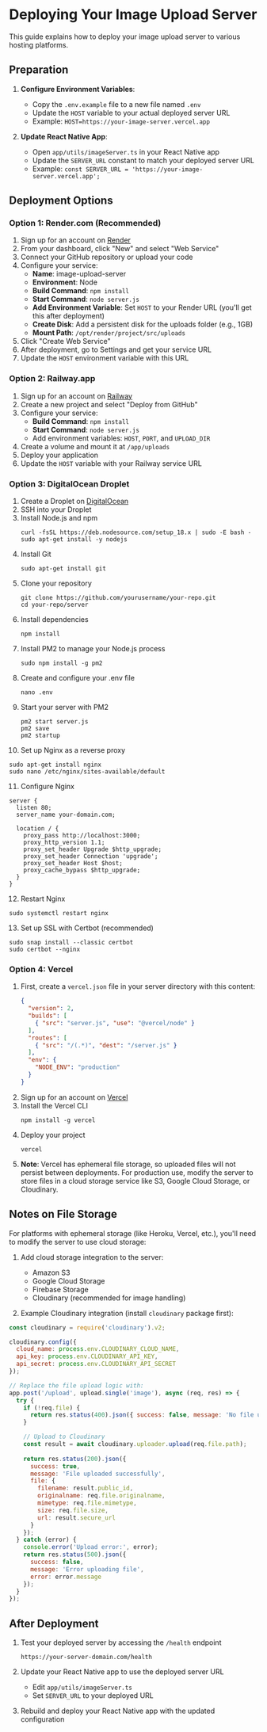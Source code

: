 # Deploying Your Image Upload Server

This guide explains how to deploy your image upload server to various hosting platforms.

## Preparation

1. **Configure Environment Variables**:
   - Copy the `.env.example` file to a new file named `.env`
   - Update the `HOST` variable to your actual deployed server URL
   - Example: `HOST=https://your-image-server.vercel.app`

2. **Update React Native App**:
   - Open `app/utils/imageServer.ts` in your React Native app
   - Update the `SERVER_URL` constant to match your deployed server URL
   - Example: `const SERVER_URL = 'https://your-image-server.vercel.app';`

## Deployment Options

### Option 1: Render.com (Recommended)

1. Sign up for an account on [Render](https://render.com)
2. From your dashboard, click "New" and select "Web Service"
3. Connect your GitHub repository or upload your code
4. Configure your service:
   - **Name**: image-upload-server
   - **Environment**: Node
   - **Build Command**: `npm install`
   - **Start Command**: `node server.js`
   - **Add Environment Variable**: Set `HOST` to your Render URL (you'll get this after deployment)
   - **Create Disk**: Add a persistent disk for the uploads folder (e.g., 1GB)
   - **Mount Path**: `/opt/render/project/src/uploads`
5. Click "Create Web Service"
6. After deployment, go to Settings and get your service URL
7. Update the `HOST` environment variable with this URL

### Option 2: Railway.app

1. Sign up for an account on [Railway](https://railway.app)
2. Create a new project and select "Deploy from GitHub"
3. Configure your service:
   - **Build Command**: `npm install`
   - **Start Command**: `node server.js`
   - Add environment variables: `HOST`, `PORT`, and `UPLOAD_DIR`
4. Create a volume and mount it at `/app/uploads`
5. Deploy your application
6. Update the `HOST` variable with your Railway service URL

### Option 3: DigitalOcean Droplet

1. Create a Droplet on [DigitalOcean](https://digitalocean.com)
2. SSH into your Droplet
3. Install Node.js and npm
   ```
   curl -fsSL https://deb.nodesource.com/setup_18.x | sudo -E bash -
   sudo apt-get install -y nodejs
   ```
4. Install Git
   ```
   sudo apt-get install git
   ```
5. Clone your repository
   ```
   git clone https://github.com/yourusername/your-repo.git
   cd your-repo/server
   ```
6. Install dependencies
   ```
   npm install
   ```
7. Install PM2 to manage your Node.js process
   ```
   sudo npm install -g pm2
   ```
8. Create and configure your .env file
   ```
   nano .env
   ```
9. Start your server with PM2
   ```
   pm2 start server.js
   pm2 save
   pm2 startup
   ```
10. Set up Nginx as a reverse proxy
   ```
   sudo apt-get install nginx
   sudo nano /etc/nginx/sites-available/default
   ```
11. Configure Nginx
   ```
   server {
     listen 80;
     server_name your-domain.com;
     
     location / {
       proxy_pass http://localhost:3000;
       proxy_http_version 1.1;
       proxy_set_header Upgrade $http_upgrade;
       proxy_set_header Connection 'upgrade';
       proxy_set_header Host $host;
       proxy_cache_bypass $http_upgrade;
     }
   }
   ```
12. Restart Nginx
   ```
   sudo systemctl restart nginx
   ```
13. Set up SSL with Certbot (recommended)
   ```
   sudo snap install --classic certbot
   sudo certbot --nginx
   ```

### Option 4: Vercel

1. First, create a `vercel.json` file in your server directory with this content:
   ```json
   {
     "version": 2,
     "builds": [
       { "src": "server.js", "use": "@vercel/node" }
     ],
     "routes": [
       { "src": "/(.*)", "dest": "/server.js" }
     ],
     "env": {
       "NODE_ENV": "production"
     }
   }
   ```
2. Sign up for an account on [Vercel](https://vercel.com)
3. Install the Vercel CLI
   ```
   npm install -g vercel
   ```
4. Deploy your project
   ```
   vercel
   ```
5. **Note**: Vercel has ephemeral file storage, so uploaded files will not persist between deployments. For production use, modify the server to store files in a cloud storage service like S3, Google Cloud Storage, or Cloudinary.

## Notes on File Storage

For platforms with ephemeral storage (like Heroku, Vercel, etc.), you'll need to modify the server to use cloud storage:

1. Add cloud storage integration to the server:
   - Amazon S3
   - Google Cloud Storage
   - Firebase Storage
   - Cloudinary (recommended for image handling)

2. Example Cloudinary integration (install `cloudinary` package first):

```javascript
const cloudinary = require('cloudinary').v2;

cloudinary.config({
  cloud_name: process.env.CLOUDINARY_CLOUD_NAME,
  api_key: process.env.CLOUDINARY_API_KEY,
  api_secret: process.env.CLOUDINARY_API_SECRET
});

// Replace the file upload logic with:
app.post('/upload', upload.single('image'), async (req, res) => {
  try {
    if (!req.file) {
      return res.status(400).json({ success: false, message: 'No file uploaded' });
    }

    // Upload to Cloudinary
    const result = await cloudinary.uploader.upload(req.file.path);
    
    return res.status(200).json({
      success: true,
      message: 'File uploaded successfully',
      file: {
        filename: result.public_id,
        originalname: req.file.originalname,
        mimetype: req.file.mimetype,
        size: req.file.size,
        url: result.secure_url
      }
    });
  } catch (error) {
    console.error('Upload error:', error);
    return res.status(500).json({
      success: false,
      message: 'Error uploading file',
      error: error.message
    });
  }
});
```

## After Deployment

1. Test your deployed server by accessing the `/health` endpoint
   ```
   https://your-server-domain.com/health
   ```

2. Update your React Native app to use the deployed server URL
   - Edit `app/utils/imageServer.ts`
   - Set `SERVER_URL` to your deployed URL

3. Rebuild and deploy your React Native app with the updated configuration 